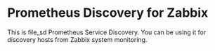 # Prometheus Discovery for Zabbix
This is file_sd Prometheus Service Discovery. You can be using it for discovery hosts from Zabbix system monitoring.

